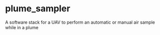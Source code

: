 # plume_sampler
A software stack for a UAV to perform an automatic or manual air sample while in a plume
